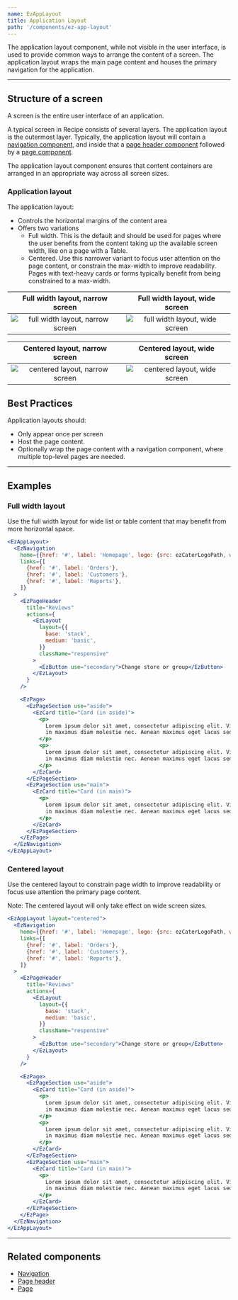 ```yaml
---
name: EzAppLayout
title: Application Layout
path: '/components/ez-app-layout'
---
```


The application layout component, while not visible in the user interface, is used to provide common ways to arrange the content of a screen. The application layout wraps the main page content and houses the primary navigation for the application.

---

## Structure of a screen

A screen is the entire user interface of an application.

A typical screen in Recipe consists of several layers. The application layout is the outermost layer. Typically, the application layout will contain a [navigation component](/components/ez-navigation), and inside that a [page header component](/components/ez-page-header) followed by a [page component](/components/ez-page).

The application layout component ensures that content containers are arranged in an appropriate way across all screen sizes.

### Application layout

The application layout:

- Controls the horizontal margins of the content area
- Offers two variations
  - Full width. This is the default and should be used for pages where the user benefits from the content taking up the available screen width, like on a page with a Table.
  - Centered. Use this narrower variant to focus user attention on the page content, or constrain the max-width to improve readability. Pages with text-heavy cards or forms typically benefit from being constrained to a max-width.

|                 Full width layout, narrow screen                  |                Full width layout, wide screen                 |
| :---------------------------------------------------------------: | :-----------------------------------------------------------: |
| ![full width layout, narrow screen](../../images/full-narrow.png) | ![full width layout, wide screen](../../images/full-wide.png) |

|                   Centered layout, narrow screen                    |                  Centered layout, wide screen                   |
| :-----------------------------------------------------------------: | :-------------------------------------------------------------: |
| ![centered layout, narrow screen](../../images/centered-narrow.png) | ![centered layout, wide screen](../../images/centered-wide.png) |

## Best Practices

Application layouts should:

- Only appear once per screen
- Host the page content.
- Optionally wrap the page content with a navigation component, where multiple top-level pages are needed.

---

## Examples

### Full width layout

Use the full width layout for wide list or table content that may benefit from more horizontal space.

```jsx
<EzAppLayout>
  <EzNavigation
    home={{href: '#', label: 'Homepage', logo: {src: ezCaterLogoPath, width: 100}}}
    links={[
      {href: '#', label: 'Orders'},
      {href: '#', label: 'Customers'},
      {href: '#', label: 'Reports'},
    ]}
  >
    <EzPageHeader
      title="Reviews"
      actions={
        <EzLayout
          layout={{
            base: 'stack',
            medium: 'basic',
          }}
          className="responsive"
        >
          <EzButton use="secondary">Change store or group</EzButton>
        </EzLayout>
      }
    />

    <EzPage>
      <EzPageSection use="aside">
        <EzCard title="Card (in aside)">
          <p>
            Lorem ipsum dolor sit amet, consectetur adipiscing elit. Vivamus ultrices finibus purus,
            in maximus diam molestie nec. Aenean maximus eget lacus sed lobortis.
          </p>
          <p>
            Lorem ipsum dolor sit amet, consectetur adipiscing elit. Vivamus ultrices finibus purus,
            in maximus diam molestie nec. Aenean maximus eget lacus sed lobortis.
          </p>
        </EzCard>
      </EzPageSection>
      <EzPageSection use="main">
        <EzCard title="Card (in main)">
          <p>
            Lorem ipsum dolor sit amet, consectetur adipiscing elit. Vivamus ultrices finibus purus,
            in maximus diam molestie nec. Aenean maximus eget lacus sed lobortis.
          </p>
        </EzCard>
      </EzPageSection>
    </EzPage>
  </EzNavigation>
</EzAppLayout>
```

### Centered layout

Use the centered layout to constrain page width to improve readability or focus use attention the primary page content.

Note: The centered layout will only take effect on wide screen sizes.

```jsx
<EzAppLayout layout="centered">
  <EzNavigation
    home={{href: '#', label: 'Homepage', logo: {src: ezCaterLogoPath, width: 100}}}
    links={[
      {href: '#', label: 'Orders'},
      {href: '#', label: 'Customers'},
      {href: '#', label: 'Reports'},
    ]}
  >
    <EzPageHeader
      title="Reviews"
      actions={
        <EzLayout
          layout={{
            base: 'stack',
            medium: 'basic',
          }}
          className="responsive"
        >
          <EzButton use="secondary">Change store or group</EzButton>
        </EzLayout>
      }
    />

    <EzPage>
      <EzPageSection use="aside">
        <EzCard title="Card (in aside)">
          <p>
            Lorem ipsum dolor sit amet, consectetur adipiscing elit. Vivamus ultrices finibus purus,
            in maximus diam molestie nec. Aenean maximus eget lacus sed lobortis.
          </p>
          <p>
            Lorem ipsum dolor sit amet, consectetur adipiscing elit. Vivamus ultrices finibus purus,
            in maximus diam molestie nec. Aenean maximus eget lacus sed lobortis.
          </p>
        </EzCard>
      </EzPageSection>
      <EzPageSection use="main">
        <EzCard title="Card (in main)">
          <p>
            Lorem ipsum dolor sit amet, consectetur adipiscing elit. Vivamus ultrices finibus purus,
            in maximus diam molestie nec. Aenean maximus eget lacus sed lobortis.
          </p>
        </EzCard>
      </EzPageSection>
    </EzPage>
  </EzNavigation>
</EzAppLayout>
```

---

## Related components

- [Navigation](/components/ez-navigation)
- [Page header](/components/ez-page-header)
- [Page](/components/ez-page)
